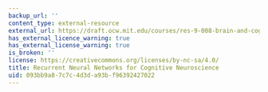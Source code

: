 ```yaml
---
backup_url: ''
content_type: external-resource
external_url: https://draft.ocw.mit.edu/courses/res-9-008-brain-and-cognitive-sciences-computational-tutorials/pages/recurrent-neural-networks-for-cognitive-neuroscience/
has_external_licence_warning: true
has_external_license_warning: true
is_broken: ''
license: https://creativecommons.org/licenses/by-nc-sa/4.0/
title: Recurrent Neural Networks for Cognitive Neuroscience
uid: 093bb9a8-7c7c-4d3d-a93b-f96392427022
---
```

